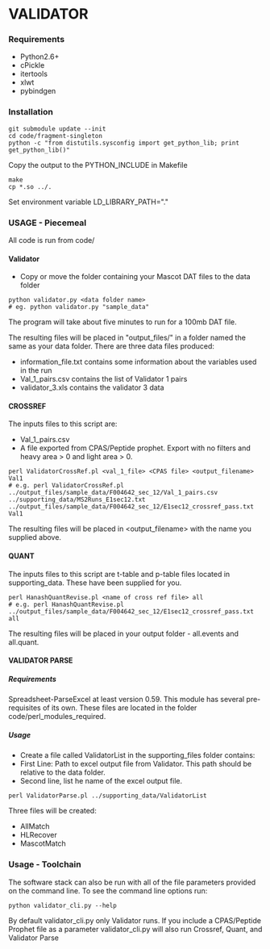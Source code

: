 # VALIDATOR
### Requirements
* Python2.6+
* cPickle
* itertools
* xlwt
* pybindgen

### Installation

```
git submodule update --init
cd code/fragment-singleton
python -c "from distutils.sysconfig import get_python_lib; print get_python_lib()"
```
Copy the output to the PYTHON_INCLUDE in Makefile
```
make
cp *.so ../.
```
Set environment variable LD_LIBRARY_PATH="."

### USAGE - Piecemeal
All code is run from code/
#### Validator
* Copy or move the folder containing your Mascot DAT files to the data folder

```
python validator.py <data folder name>
# eg. python validator.py "sample_data"
```

The program will take about five minutes to run for a 100mb DAT file.

The resulting files will be placed in "output_files/" in a folder named the same as your data folder. There are three data files produced:
* information_file.txt contains some information about the variables used in the run
* Val_1_pairs.csv contains the list of Validator 1 pairs
* validator_3.xls contains the validator 3 data

#### CROSSREF

The inputs files to this script are:
* Val_1_pairs.csv
* A file exported from CPAS/Peptide prophet. Export with no filters and heavy area > 0 and light area > 0. 

```
perl ValidatorCrossRef.pl <val_1_file> <CPAS file> <output_filename> Val1
# e.g. perl ValidatorCrossRef.pl ../output_files/sample_data/F004642_sec_12/Val_1_pairs.csv ../supporting_data/MS2Runs_E1sec12.txt ../output_files/sample_data/F004642_sec_12/E1sec12_crossref_pass.txt Val1
```

The resulting files will be placed in <output_filename> with the name you supplied above.

#### QUANT
The inputs files to this script are t-table and p-table files located in supporting_data. These have been supplied for you.

```
perl HanashQuantRevise.pl <name of cross ref file> all
# e.g. perl HanashQuantRevise.pl ../output_files/sample_data/F004642_sec_12/E1sec12_crossref_pass.txt all
```
The resulting files will be placed in your output folder - all.events and all.quant.

#### VALIDATOR PARSE
##### Requirements
Spreadsheet-ParseExcel at least version 0.59. This module has several pre-requisites of its own. These files are located in the folder code/perl_modules_required.
##### Usage
* Create a file called ValidatorList in the supporting_files folder contains:
 * First Line: Path to excel output file from Validator. This path should be relative to the data folder. 
 * Second line, list he name of the excel output file.

```
perl ValidatorParse.pl ../supporting_data/ValidatorList
```
Three files will be created:
* AllMatch
* HLRecover
* MascotMatch

### Usage - Toolchain

The software stack can also be run with all of the file parameters provided on the command line. To see the command line options run:

```python validator_cli.py --help```

By default validator_cli.py only Validator runs. If you include a CPAS/Peptide Prophet file as a parameter validator_cli.py will also run Crossref, Quant, and Validator Parse



 